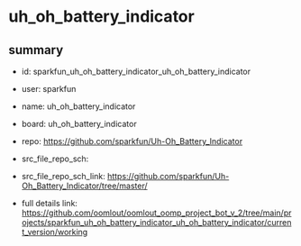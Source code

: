 # uh_oh_battery_indicator
 
## summary 
* id: sparkfun_uh_oh_battery_indicator_uh_oh_battery_indicator
* user: sparkfun
* name: uh_oh_battery_indicator
* board: uh_oh_battery_indicator
* repo: https://github.com/sparkfun/Uh-Oh_Battery_Indicator



* src_file_repo_sch: 
* src_file_repo_sch_link: https://github.com/sparkfun/Uh-Oh_Battery_Indicator/tree/master/
* full details link: https://github.com/oomlout/oomlout_oomp_project_bot_v_2/tree/main/projects/sparkfun_uh_oh_battery_indicator_uh_oh_battery_indicator/current_version/working  







